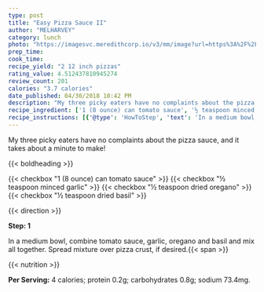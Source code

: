 ```yaml
---
type: post
title: "Easy Pizza Sauce II"
author: "MELHARVEY"
category: lunch
photo: "https://imagesvc.meredithcorp.io/v3/mm/image?url=https%3A%2F%2Fimages.media-allrecipes.com%2Fuserphotos%2F975040.jpg"
prep_time: 
cook_time: 
recipe_yield: "2 12 inch pizzas"
rating_value: 4.512437810945274
review_count: 201
calories: "3.7 calories"
date_published: 04/30/2018 10:42 PM
description: "My three picky eaters have no complaints about the pizza sauce, and it takes about a minute to make!"
recipe_ingredient: ['1 (8 ounce) can tomato sauce', '½ teaspoon minced garlic', '½ teaspoon dried oregano', '½ teaspoon dried basil']
recipe_instructions: [{'@type': 'HowToStep', 'text': 'In a medium bowl, combine tomato sauce, garlic, oregano and basil and mix all  together. Spread mixture over pizza crust, if desired.\n'}]
---
```


My three picky eaters have no complaints about the pizza sauce, and it takes about a minute to make! 

{{< boldheading >}}

{{< checkbox "1 (8 ounce) can tomato sauce" >}}
{{< checkbox "½ teaspoon minced garlic" >}}
{{< checkbox "½ teaspoon dried oregano" >}}
{{< checkbox "½ teaspoon dried basil" >}}


{{< direction >}}

**Step: 1**

In a medium bowl, combine tomato sauce, garlic, oregano and basil and mix all  together. Spread mixture over pizza crust, if desired.{{< span >}}

{{< nutrition >}}

**Per Serving:** 4 calories; protein 0.2g; carbohydrates 0.8g; sodium 73.4mg.
